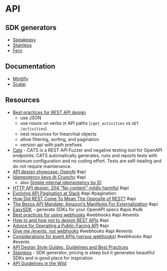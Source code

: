 # API

## SDK generators

- [Speakeasy](https://www.speakeasy.com/)
- [Stainless](https://www.stainlessapi.com/)
- [Fern](https://buildwithfern.com/)

## Documentation

- [Mintlify](https://mintlify.com/)
- [Scalar](https://scalar.com/)

## Resources

- [Best practices for REST API design](https://stackoverflow.blog/2020/03/02/best-practices-for-rest-api-design/)
  - use JSON
  - use nouns on verbs in API paths (`/get_activities` vs `GET /activities`)
  - nest resources for hiearchial objects
  - allow filtering, sorting, and pagination
  - version api with path prefixes
- [Cats](https://github.com/Endava/cats) - CATS is a REST API Fuzzer and negative testing tool for OpenAPI endpoints. CATS automatically generates, runs and reports tests with minimum configuration and no coding effort. Tests are self-healing and do not require maintenance.
- [API design showcase: OpenAI](https://brandur.org/fragments/openai-api) #api
- [Idempotency keys @ Crunchy](https://brandur.org/fragments/idempotency-keys-crunchy) #api
  - also [Simple internal idempotency by ID](https://brandur.org/fragments/simple-internal-idempotency)
- [HTTP API design: 204 "No content" mildly harmful](https://brandur.org/fragments/http-api-204s) #api
- [Evolving API Pagination at Slack](https://slack.engineering/evolving-api-pagination-at-slack/) #api #pagination
- [How Did REST Come To Mean The Opposite of REST?](https://htmx.org/essays/how-did-rest-come-to-mean-the-opposite-of-rest/) #api
- [The Bezos API Mandate: Amazon’s Manifesto For Externalization](https://nordicapis.com/the-bezos-api-mandate-amazons-manifesto-for-externalization/) #api
- [EasySDK](https://easysdk.xyz/upload) - generate SDKs for your OpenAPI specs #apis #sdk
- [Best practices for using webhooks](https://stripe.com/docs/webhooks/best-practices) #webhooks #api #events
- [How to and how not to design REST APIs](https://github.com/stickfigure/blog/wiki/How-to-%28and-how-not-to%29-design-REST-APIs) #api
- [Advice for Operating a Public-Facing API](https://jcs.org/2023/07/12/api) #api
- [Give me /events, not webhooks](https://blog.sequin.io/events-not-webhooks/) #webhooks #api #events
- [Considerations for event APIs (versus webhooks)](https://brandur.org/fragments/events-api) #webhooks #api #events
- [API Design Style Guides, Guidelines and Best Practices](https://stoplight-site.webflow.io/api-style-guides-guidelines-and-best-practices)
- [Stainless](https://app.stainlessapi.com/login) - SDK generator, pricing is steep but it generates beautiful SDKs and is good place for inspiration
- [API Guidelines in the Wild](https://dret.github.io/guidelines/)
